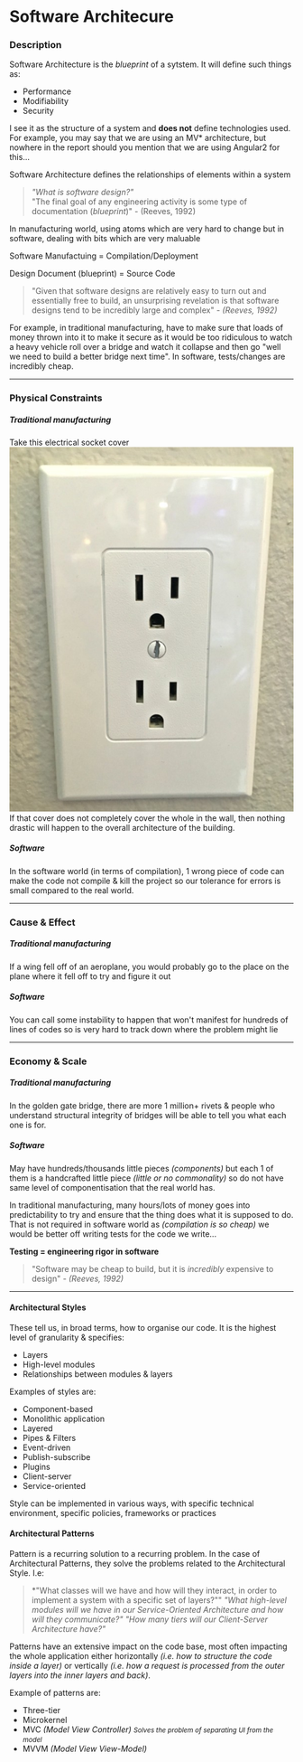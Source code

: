 # Software Architecure

### Description

Software Architecture is the *blueprint* of a sytstem. It will define such things as:

- Performance
- Modifiability
- Security

I see it as the structure of a system and **does not** define technologies used. For example, you may say that we are using an MV* architecture, but nowhere in the report should you mention that we are using Angular2 for this...

Software Architecture defines the relationships of elements within a system

> *"What is software design?"*<br>"The final goal of any engineering activity is some type of documentation (*blueprint*)" - (Reeves, 1992)

In manufacturing world, using atoms which are very hard to change but in software, dealing with bits which are very maluable

Software Manufactuing = Compilation/Deployment

Design Document (blueprint) = Source Code

> "Given that software designs are relatively easy to turn out and essentially free to build, an unsurprising revelation is that software designs tend to be incredibly large and complex" - *(Reeves, 1992)*

For example, in traditional manufacturing, have to make sure that loads of money thrown into it to make it secure as it would be too ridiculous to watch a heavy vehicle roll over a bridge and watch it collapse and then go "well we need to build a better bridge next time". In software, tests/changes are incredibly cheap.

***

### Physical Constraints

##### Traditional manufacturing

Take this electrical socket cover ![alt text](assets/electrical-socket-cover.jpg "Electrical socket Cover")<br>If that cover does not completely cover the whole in the wall, then nothing drastic will happen to the overall architecture of the building.

##### Software

In the software world (in terms of compilation), 1 wrong piece of code can make the code not compile & kill the project so our tolerance for errors is small compared to the real world.

***

### Cause & Effect

##### Traditional manufacturing

If a wing fell off of an aeroplane, you would probably go to the place on the plane where it fell off to try and figure it out

##### Software

You can call some instability to happen that won't manifest for hundreds of lines of codes so is very hard to track down where the problem might lie

***

### Economy & Scale

##### Traditional manufacturing
In the golden gate bridge, there are more 1 million+ rivets & people who understand structural integrity of bridges will be able to tell you what each one is for.

##### Software
May have hundreds/thousands little pieces *(components)* but each 1 of them is a handcrafted little piece *(little or no commonality)* so do not have same level of componentisation that the real world has.


In traditional manufacturing, many hours/lots of money goes into predictability to try and ensure that the thing does what it is supposed to do. That is not required in software world as *(compilation is so cheap)* we would be better off writing tests for the code we write...

**Testing = engineering rigor in software**

> "Software may be cheap to build, but it is *incredibly* expensive to design" - *(Reeves, 1992)*

***

#### Architectural Styles

These tell us, in broad terms, how to organise our code. It is the highest level of granularity & specifies:

  - Layers
  - High-level modules
  - Relationships between modules & layers

Examples of styles are:

  - Component-based
  - Monolithic application
  - Layered
  - Pipes & Filters
  - Event-driven
  - Publish-subscribe
  - Plugins
  - Client-server
  - Service-oriented

Style can be implemented in various ways, with specific technical environment, specific policies, frameworks or practices


#### Architectural Patterns

Pattern is a recurring solution to a recurring problem. In the case of Architectural Patterns, they solve the problems related to the Architectural Style. I.e:

> *"What classes will we have and how will they interact, in order to implement a system with a specific set of layers?""
> *"What high-level modules will we have in our Service-Oriented Architecture and how will they communicate?"*
> *"How many tiers will our Client-Server Architecture have?"*

Patterns have an extensive impact on the code base, most often impacting the whole application either horizontally *(i.e. how to structure the code inside a layer)* or vertically *(i.e. how a request is processed from the outer layers into the inner layers and back)*.

Example of patterns are:

- Three-tier
- Microkernel
- MVC *(Model View Controller)*
  <small><i>Solves the problem of separating UI from the model</i></small>
- MVVM *(Model View View-Model)*